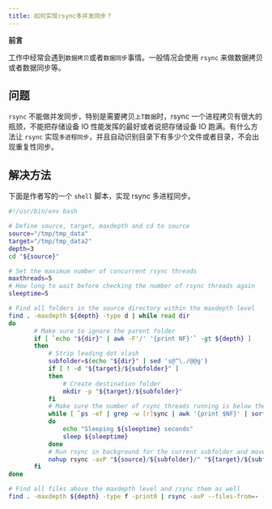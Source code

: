 ```yaml
---
title: 如何实现rsync多并发同步？
---
```


**前言**

工作中经常会遇到`数据拷贝`或者`数据同步`事情。一般情况会使用 `rsync` 来做数据拷贝或者数据同步等。

## **问题**

`rsync` 不能做并发同步，特别是需要拷贝`上T数据`时，rsync 一个进程拷贝有很大的瓶颈，不能把存储设备 IO 性能发挥的最好或者说把存储设备 IO 跑满。有什么方法让 `rsync` 实现`多进程同步`，并且自动识别目录下有多少个文件或者目录，不会出现重复性同步。

## **解决方法**

下面是作者写的一个 `shell` 脚本，实现 rsync 多进程同步。

```bash
#!/usr/bin/env bash

# Define source, target, maxdepth and cd to source
source="/tmp/tmp_data"
target="/tmp/tmp_data2"
depth=3
cd "${source}"

# Set the maximum number of concurrent rsync threads
maxthreads=5
# How long to wait before checking the number of rsync threads again
sleeptime=5

# Find all folders in the source directory within the maxdepth level
find . -maxdepth ${depth} -type d | while read dir
do
       # Make sure to ignore the parent folder
       if [ `echo "${dir}" | awk -F'/' '{print NF}'` -gt ${depth} ]
       then
           # Strip leading dot slash
           subfolder=$(echo "${dir}" | sed 's@^\./@@g')
           if [ ! -d "${target}/${subfolder}" ]
           then
               # Create destination folder
               mkdir -p "${target}/${subfolder}"
           fi
           # Make sure the number of rsync threads running is below the threshold
           while [ `ps -ef | grep -w [r]sync | awk '{print $NF}' | sort -nr | uniq | wc -l` -ge ${maxthreads} ]
           do
               echo "Sleeping ${sleeptime} seconds"
               sleep ${sleeptime}
           done
           # Run rsync in background for the current subfolder and move one to the next one
           nohup rsync -avP "${source}/${subfolder}/" "${target}/${subfolder}/" </dev/null >/dev/null 2>&1 &
       fi
done

# Find all files above the maxdepth level and rsync them as well
find . -maxdepth ${depth} -type f -print0 | rsync -avP --files-from=- --from0 ./ "${target}/"
```
